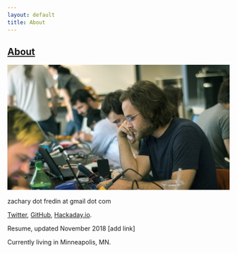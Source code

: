 ```yaml
---
layout: default
title: About
---
```

## [About](about.md)
![About](/assets/img/zach.jpg "About")

zachary dot fredin at gmail dot com

[Twitter](https://twitter.com/zakqwy), [GitHub](https://github.com/zakqwy), [Hackaday.io](https://hackaday.io/zakqwy).

Resume, updated November 2018 [add link]

Currently living in Minneapolis, MN.
